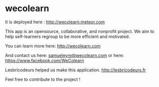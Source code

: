 # wecolearn

It is deployed here : http://wecolearn.meteor.com 

This app is an opensource, collaborative, and nonprofit project. We aim to help self-learners regroup to be more efficient and motivated.

You can learn more here: http://wecolearn.com

And contact us here: samueleyre@wecolearn.com
or here: https://www.facebook.com/WeColearn

Lesbricodeurs helped us make this application. http://lesbricodeurs.fr

Feel free to contribute to the project !

